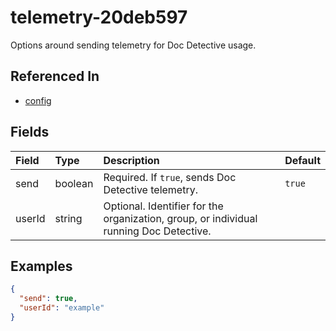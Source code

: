 
# telemetry-20deb597

Options around sending telemetry for Doc Detective usage.

## Referenced In

- [config](/docs/references/schemas/config)

## Fields

Field | Type | Description | Default
:-- | :-- | :-- | :--
send | boolean | Required. If `true`, sends Doc Detective telemetry. | `true`
userId | string | Optional. Identifier for the organization, group, or individual running Doc Detective. | 

## Examples

```json
{
  "send": true,
  "userId": "example"
}
```
